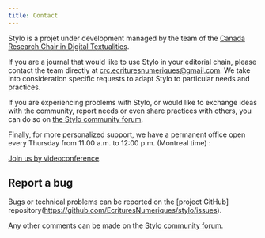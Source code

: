 ```yaml
---
title: Contact
---
```


Stylo is a projet under development managed by the team of the [Canada Research Chair in Digital Textualities](https://www.ecrituresnumeriques.ca/fr).

If you are a journal that would like to use Stylo in your editorial chain, please contact the team directly at <crc.ecrituresnumeriques@gmail.com>. We take into consideration specific requests to adapt Stylo to particular needs and practices.

If you are experiencing problems with Stylo, or would like to exchange ideas with the community, report needs or even share practices with others, you can do so on [the Stylo community forum](https://discussions.revue30.org/c/stylo/5).

Finally, for more personalized support, we have a permanent office open every Thursday from 11:00 a.m. to 12:00 p.m. (Montreal time)&nbsp;:

[Join us by videoconference](https://meet.jit.si/stylo).

## Report a bug 

Bugs or technical problems can be reported on the [project GitHub] repository(https://github.com/EcrituresNumeriques/stylo/issues).

Any other comments can be made on the [Stylo community forum](https://discussions.revue30.org/c/stylo/5).
